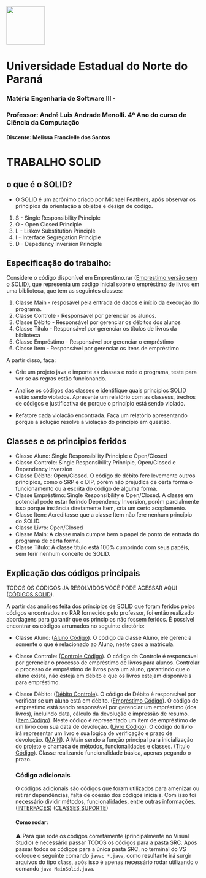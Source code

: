 
<img src="https://upload.wikimedia.org/wikipedia/commons/8/8c/Logo-uenp.png" width="100" height="100">

# Universidade Estadual do Norte do Paraná 
### Matéria Engenharia de Software III - 
### Professor: André Luis Andrade Menolli. 4º Ano do curso de Ciência da Computação 

#### Discente: Melissa Francielle dos Santos 

# TRABALHO SOLID 
## o que é o SOLID?
- O SOLID é um acrônimo criado por Michael Feathers, após observar os principios da orientação a objetos e design de código. 
1. S - Single Responsibility Principle
2. O - Open Closed Principle
3. L - Liskov Substitution Principle
4. I - Interface Segregation Principle
5. D - Depedency Inversion Principle


## Especificação do trabalho: 

Considere o código disponível em Emprestimo.rar ([Emprestimo versão sem o SOLID](https://github.com/Melissa-Francielle/SOLID_ESIII/tree/main/Emprestimo/src)), que representa um código inicial sobre o empréstimo de livros em uma biblioteca, que tem as seguintes classes:

1. Classe Main - resposável pela entrada de dados e início da execução do programa.
2. Classe Controle - Responsável por gerenciar os alunos.
3. Classe Débito - Responsável por gerenciar os débitos dos alunos
4. Classe Título - Responsável por gerenciar os títulos de livros da biblioteca
5. Classe Empréstimo - Responsável por gerenciar o empréstimo
6. Classe Item - Responsável por gerenciar os itens de empréstimo 

A partir disso, faça:
* Crie um projeto java e importe as classes e rode o programa, teste para ver se as regras estão funcionando.

* Analise os códigos das classes e identifique quais princípios SOLID estão sendo violados. Apresente um relatório com as classess, trechos de códigos e justificativa de porque o princípio está sendo violado.

* Refatore cada violação encontrada. Faça um relatório apresentando porque a solução resolve a violação do princípio em questão.

## Classes e os principios feridos
*  Classe Aluno: Single Responsibility Principle e Open/Closed
*  Classe Controle: Single Responsibility Principle, Open/Closed e Dependency Inversion
* Classe Débito: Open/Closed. O código de débito fere levemente outros princípios, como o SRP e o DIP, porém não prejudica de certa forma o funcionamento ou a escrita do código de alguma forma.
* Classe Empréstimo: Single Responsibility e Open/Closed. A classe em potencial pode estar ferindo Dependency Inversion, porém parcialmente isso porque instância diretamente Item, cria um certo acoplamento.
* Classe Item: Acreditasse que a classe Item não fere nenhum princípio do SOLID.
* Classe Livro: Open/Closed
* Classe Main: A classe main cumpre bem o papel de ponto de entrada do programa de certa forma.
* Classe Título: A classe título está 100% cumprindo com seus papéis, sem ferir nenhum conceito do SOLID.

## Explicação dos códigos principais
TODOS OS CÓDIGOS JÁ RESOLVIDOS VOCÊ PODE ACESSAR AQUI ([CÓDIGOS SOLID](https://github.com/Melissa-Francielle/SOLID_ESIII/tree/main/Codigos/src)).

A partir das análises feita dos principios de SOLID que foram feridos pelos códigos encontrados no RAR fornecido pelo professor, foi então realizado abordagens para garantir que os principios não fossem feridos. É possível encontrar os códigos arrumados no seguinte diretório: 
* Classe Aluno:
  ([Aluno Código](https://github.com/Melissa-Francielle/SOLID_ESIII/blob/main/Codigos/src/AlunoSolid.java)). O código da classe Aluno, ele gerencia somente o que é relacionado ao Aluno, neste caso a matricula.
* Classe Controle:
  ([Controle Código](https://github.com/Melissa-Francielle/SOLID_ESIII/blob/main/Codigos/src/ControleSolid.java)). O código da Controle é responsável por gerenciar o processo de empréstimo de livros para alunos. Controlar o processo de empréstimo de livros para um aluno, garantindo que o aluno exista, não esteja em débito e que os livros estejam disponíveis para empréstimo.
* Classe Débito:
  ([Débito Controle](https://github.com/Melissa-Francielle/SOLID_ESIII/blob/main/Codigos/src/DebitoSolid.java)). O código de Débito é responsável por verificar se um aluno está em débito.
  ([Empréstimo Código](https://github.com/Melissa-Francielle/SOLID_ESIII/blob/main/Codigos/src/EmprestimoSolid.java)). O código de emprestimo está sendo responsável por gerenciar um empréstimo (dos livros), incluindo data, cálculo da devolução e impressão de resumo.
  ([Item Código](https://github.com/Melissa-Francielle/SOLID_ESIII/blob/main/Codigos/src/ItemSolid.java)). Neste código é representado um item de empréstimo de um livro com sua data de devolução.
  ([Livro Código](https://github.com/Melissa-Francielle/SOLID_ESIII/blob/main/Codigos/src/LivroSolid.java)). O código do livro irá representar um livro e sua lógica de verificação e prazo de devolução.
  ([MAIN](https://github.com/Melissa-Francielle/SOLID_ESIII/blob/main/Codigos/src/MainSolid.java)). A Main sendo a função principal para inicialização do projeto e chamada de métodos, funcionalidades e classes.
  ([Titulo Código](https://github.com/Melissa-Francielle/SOLID_ESIII/blob/main/Codigos/src/TituloSolid.java)). Classe realizando funcionalidade básica, apenas pegando o prazo.
  ### Código adicionais
  O códigos adicionais são códigos que foram utilizados para amenizar ou retirar dependências, falta de coesão dos códigos iniciais. Com isso foi necessário dividir métodos, funcionalidades, entre outras informações.
  ([INTERFACES](https://github.com/Melissa-Francielle/SOLID_ESIII/tree/main/Codigos/src/interfaces))
  ([CLASSES SUPORTE](https://github.com/Melissa-Francielle/SOLID_ESIII/tree/main/Codigos/src/classesSuportes))

 
  #### Como rodar:
   ⚠️ Para que rode os códigos corretamente (principalmente no Visual Studio) é necessário passar TODOS os códigos para a pasta SRC. Após passar todos os códigos para a única pasta SRC, no terminal do VS coloque o seguinte comando `javac *.java`, como resultante irá surgir arquivos do tipo `class`, após isso é apenas necessário rodar utilizando o comando `java MainSolid.java`.
